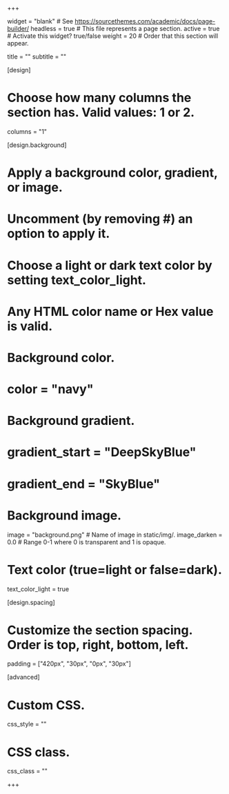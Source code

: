 +++

widget = "blank" # See https://sourcethemes.com/academic/docs/page-builder/ 
headless = true # This file represents a page section. 
active = true # Activate this widget? true/false 
weight = 20 # Order that this section will appear.

title = "" 
subtitle = ""

[design]

# Choose how many columns the section has. Valid values: 1 or 2.
columns = "1"

[design.background]

# Apply a background color, gradient, or image.
# Uncomment (by removing #) an option to apply it.
# Choose a light or dark text color by setting text_color_light.
# Any HTML color name or Hex value is valid.
# Background color.
# color = "navy"
# Background gradient.
# gradient_start = "DeepSkyBlue"
# gradient_end = "SkyBlue"
# Background image.
image = "background.png" # Name of image in static/img/. 
image_darken = 0.0 # Range 0-1 where 0 is transparent and 1 is opaque.

# Text color (true=light or false=dark).
text_color_light = true

[design.spacing]

# Customize the section spacing. Order is top, right, bottom, left.
padding = ["420px", "30px", "0px", "30px"]

[advanced]

# Custom CSS.
css_style = ""

# CSS class.
css_class = "" 

+++









